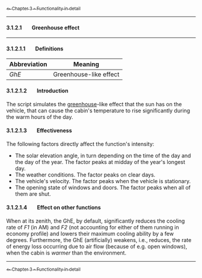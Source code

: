 [<sub>&#8592; Chapter 3 - Functionality in detail</sub>](./3_functionality_details.md)<br/>
***
#### 3.1.2.1&#160;&#160;&#160;&#160;&#160;&#160;&#160;&#160;Greenhouse effect
***
#### 3.1.2.1.1&#160;&#160;&#160;&#160;&#160;&#160;&#160;&#160;Definitions

Abbreviation | Meaning
------------ | -------
*GhE* | Greenhouse-like effect

#### 3.1.2.1.2&#160;&#160;&#160;&#160;&#160;&#160;&#160;&#160;Introduction

The script simulates the [greenhouse](https://en.wikipedia.org/wiki/Greenhouse_effect#Real_greenhouses)-like effect that the sun has on the vehicle, that can cause the cabin's temperature to rise significantly during the warm hours of the day.

#### 3.1.2.1.3&#160;&#160;&#160;&#160;&#160;&#160;&#160;&#160;Effectiveness

The following factors directly affect the function's intensity:
* The solar elevation angle, in turn depending on the time of the day and the day of the year. The factor peaks at midday of the year's longest day.
* The weather conditions. The factor peaks on clear days.
* The vehicle's velocity. The factor peaks when the vehicle is stationary.
* The opening state of windows and doors. The factor peaks when all of them are shut.

#### 3.1.2.1.4&#160;&#160;&#160;&#160;&#160;&#160;&#160;&#160;Effect on other functions

When at its zenith, the GhE, by default, significantly reduces the cooling rate of *F1* (in AM) and *F2* (not accounting for either of them running in economy profile) and lowers their maximum cooling ability by a few degrees. Furthermore, the GhE (artificially) weakens, i.e., reduces, the rate of energy loss occurring due to air flow (because of e.g. open windows), when the cabin is *warmer* than the environment.
***
[<sub>&#8592; Chapter 3 - Functionality in detail</sub>](./3_functionality_details.md)<br/>
